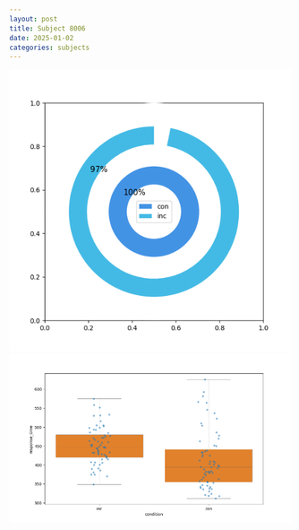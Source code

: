 ```yaml
---
layout: post
title: Subject 8006
date: 2025-01-02
categories: subjects
---
```


![](data/8006/run-8/8006_accuracy_by_condition.png)
![](data/8006/run-8/8006_rt.png)
